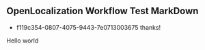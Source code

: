 ## OpenLocalization Workflow Test MarkDown
* f119c354-0807-4075-9443-7e0713003675 
thanks!

Hello world